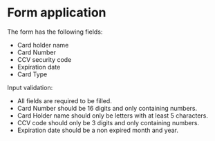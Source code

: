 # Form application 


The form has the following fields: 
- Card holder name 
- Card Number 
- CCV security code
- Expiration date
- Card Type

Input validation: 
- All fields are required to be filled.
- Card Number should be 16 digits and only containing numbers.
- Card Holder name should only be letters with at least 5 characters.
- CCV code should only be 3 digits and only containing numbers.
- Expiration date should be a non expired month and year. 

